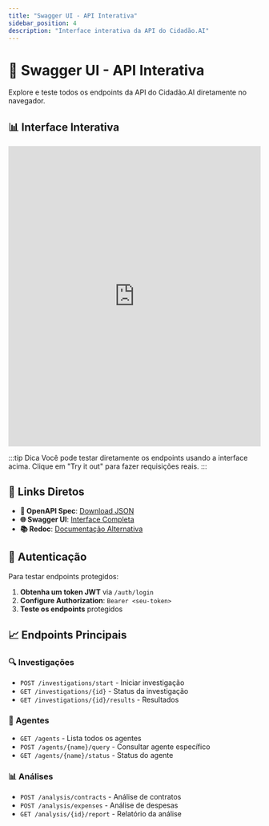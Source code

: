 ```yaml
---
title: "Swagger UI - API Interativa"
sidebar_position: 4
description: "Interface interativa da API do Cidadão.AI"
---
```


# 🔌 Swagger UI - API Interativa

Explore e teste todos os endpoints da API do Cidadão.AI diretamente no navegador.

## 📊 Interface Interativa

<iframe 
  src="https://petstore.swagger.io/?url=https://raw.githubusercontent.com/anderson-ufrj/cidadao.ai-backend/main/openapi.json"
  width="100%" 
  height="600px" 
  frameBorder="0"
  title="Cidadão.AI API Documentation"
>
</iframe>

:::tip Dica
Você pode testar diretamente os endpoints usando a interface acima. Clique em "Try it out" para fazer requisições reais.
:::

## 🚀 Links Diretos

- **📄 OpenAPI Spec**: [Download JSON](https://raw.githubusercontent.com/anderson-ufrj/cidadao.ai-backend/main/openapi.json)
- **🌐 Swagger UI**: [Interface Completa](https://petstore.swagger.io/?url=https://raw.githubusercontent.com/anderson-ufrj/cidadao.ai-backend/main/openapi.json)
- **📚 Redoc**: [Documentação Alternativa](https://redocly.github.io/redoc/?url=https://raw.githubusercontent.com/anderson-ufrj/cidadao.ai-backend/main/openapi.json)

## 🔑 Autenticação

Para testar endpoints protegidos:

1. **Obtenha um token JWT** via `/auth/login`
2. **Configure Authorization**: `Bearer <seu-token>`
3. **Teste os endpoints** protegidos

## 📈 Endpoints Principais

### 🔍 Investigações
- `POST /investigations/start` - Iniciar investigação
- `GET /investigations/{id}` - Status da investigação
- `GET /investigations/{id}/results` - Resultados

### 🤖 Agentes
- `GET /agents` - Lista todos os agentes
- `POST /agents/{name}/query` - Consultar agente específico
- `GET /agents/{name}/status` - Status do agente

### 📊 Análises
- `POST /analysis/contracts` - Análise de contratos
- `POST /analysis/expenses` - Análise de despesas
- `GET /analysis/{id}/report` - Relatório da análise